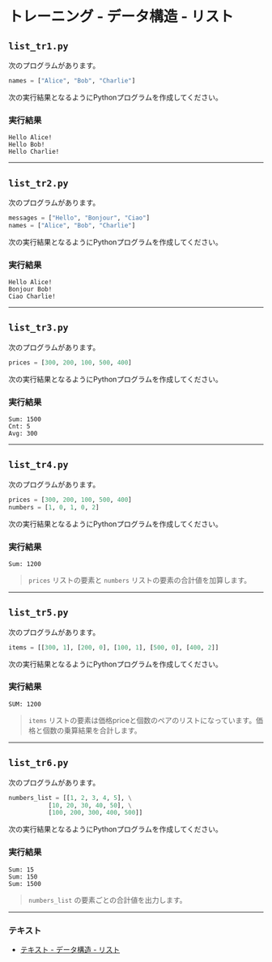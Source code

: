 # トレーニング - データ構造 - リスト

## `list_tr1.py`

次のプログラムがあります。

``` python
names = ["Alice", "Bob", "Charlie"]
```

次の実行結果となるようにPythonプログラムを作成してください。

### 実行結果

``` 
Hello Alice!
Hello Bob!
Hello Charlie!
```

---

## `list_tr2.py`

次のプログラムがあります。

``` python
messages = ["Hello", "Bonjour", "Ciao"]
names = ["Alice", "Bob", "Charlie"]
```

次の実行結果となるようにPythonプログラムを作成してください。

### 実行結果

``` 
Hello Alice!
Bonjour Bob!
Ciao Charlie!
```

---

## `list_tr3.py`

次のプログラムがあります。

``` python
prices = [300, 200, 100, 500, 400]
```

次の実行結果となるようにPythonプログラムを作成してください。

### 実行結果

``` 
Sum: 1500
Cnt: 5
Avg: 300
```

---

## `list_tr4.py`

次のプログラムがあります。

``` python
prices = [300, 200, 100, 500, 400]
numbers = [1, 0, 1, 0, 2]
```

次の実行結果となるようにPythonプログラムを作成してください。

### 実行結果

``` 
Sum: 1200
```

> `prices` リストの要素と `numbers` リストの要素の合計値を加算します。

---

## `list_tr5.py`

次のプログラムがあります。

``` python
items = [[300, 1], [200, 0], [100, 1], [500, 0], [400, 2]]
```

次の実行結果となるようにPythonプログラムを作成してください。

### 実行結果

``` 
SUM: 1200
```

> `items` リストの要素は価格priceと個数のペアのリストになっています。価格と個数の乗算結果を合計します。

---

## `list_tr6.py`

次のプログラムがあります。

``` python
numbers_list = [[1, 2, 3, 4, 5], \
           [10, 20, 30, 40, 50], \
           [100, 200, 300, 400, 500]]
```

次の実行結果となるようにPythonプログラムを作成してください。

### 実行結果

``` 
Sum: 15
Sum: 150
Sum: 1500
```

> `numbers_list` の要素ごとの合計値を出力します。

---

### テキスト

* [テキスト - データ構造 - リスト](../text/06_list_ex.md)
